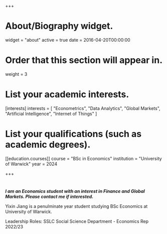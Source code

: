 +++
# About/Biography widget.
widget = "about"
active = true
date = 2016-04-20T00:00:00

# Order that this section will appear in.
weight = 3

# List your academic interests.
[interests]
  interests = [
    "Econometrics",
    "Data Analytics",
    "Global Markets",
    "Artificial Intelligence",
    "Internet of Things"
  ]

# List your qualifications (such as academic degrees).

[[education.courses]]
  course = "BSc in Economics"
  institution = "University of Warwick"
  year = 2024
 
+++

# 
***I am an Economics student with an interest in Finance and Global Markets. Please contact me if interested.***

Yixin Jiang is a penulminate year student studying BSc Economics at University of Warwick.

Leadership Roles: SSLC Social Science Department - Economics Rep 2022/23
